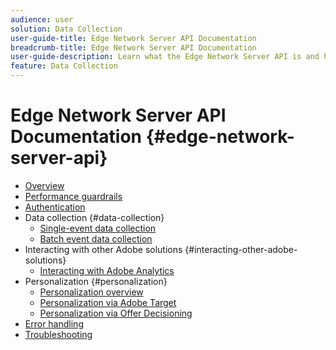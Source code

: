 ```yaml
---
audience: user
solution: Data Collection
user-guide-title: Edge Network Server API Documentation
breadcrumb-title: Edge Network Server API Documentation
user-guide-description: Learn what the Edge Network Server API is and how you can use it.
feature: Data Collection
---
```


# Edge Network Server API Documentation {#edge-network-server-api}


* [Overview](overview.md)
* [Performance guardrails](guardrails.md)
* [Authentication](authentication.md)
* Data collection {#data-collection}
  * [Single-event data collection](interactive-data-collection.md)
  * [Batch event data collection](non-interactive-data-collection.md)
* Interacting with other Adobe solutions {#interacting-other-adobe-solutions}
  * [Interacting with Adobe Analytics](interacting-adobe-analytics.md)
* Personalization {#personalization}
  * [Personalization overview](personalization-overview.md)
  * [Personalization via Adobe Target](personalization-target.md)
  * [Personalization via Offer Decisioning](personalization-offer-decisioning.md)
* [Error handling](error-handling.md)
* [Troubleshooting](troubleshooting.md)